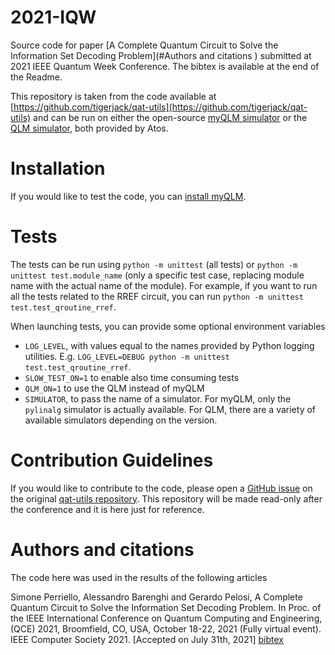 # 2021-IQW
Source code for paper [A Complete Quantum Circuit to Solve the Information Set
Decoding Problem](#Authors and citations ) submitted at 2021 IEEE Quantum Week
Conference. The bibtex is available at the end of the Readme.

This repository is taken from the code available at
[https://github.com/tigerjack/qat-utils](https://github.com/tigerjack/qat-utils)
and can be run on either the open-source [myQLM
simulator](https://github.com/myQLM) or the [QLM
simulator](https://atos.net/en/solutions/quantum-learning-machine), both
provided by Atos.

# Installation #
If you would like to test the code, you can [install
myQLM](https://myqlm.github.io/myqlm_specific/install.html). 


# Tests #
The tests can be run using `python -m unittest` (all tests) or `python -m
unittest test.module_name` (only a specific test case, replacing module name
with the actual name of the module). For example, if you want to run all the
tests related to the RREF circuit, you can run `python -m unittest
test.test_qroutine_rref`.


When launching tests, you can provide some optional environment variables
  * `LOG_LEVEL`, with values equal to the names provided by Python logging
utilities. E.g. `LOG_LEVEL=DEBUG python -m unittest test.test_qroutine_rref`.
  * `SLOW_TEST_ON=1` to enable also time consuming tests 
  * `QLM_ON=1` to use the QLM instead of myQLM
  * `SIMULATOR`, to pass the name of a simulator. For myQLM, only the `pylinalg`
    simulator is actually available. For QLM, there are a variety of available
    simulators depending on the version.


# Contribution Guidelines #
If you would like to contribute to the code, please open a [GitHub
issue](https://github.com/tigerjack/qat-utils/issues) on the original [qat-utils
repository](https://github.com/tigerjack/qat-utils). This repository will be
made read-only after the conference and it is here just for reference.

# Authors and citations #
The code here was used in the results of the following articles

Simone Perriello, Alessandro Barenghi and Gerardo Pelosi,
A Complete Quantum Circuit to Solve the Information Set Decoding Problem.
In Proc. of the IEEE International Conference on Quantum Computing and Engineering,
(QCE) 2021, Broomfield, CO, USA, October 18-22, 2021 (Fully virtual event).
IEEE Computer Society 2021.
[Accepted on July 31th, 2021]
 [bibtex](/bibtex.bib)
